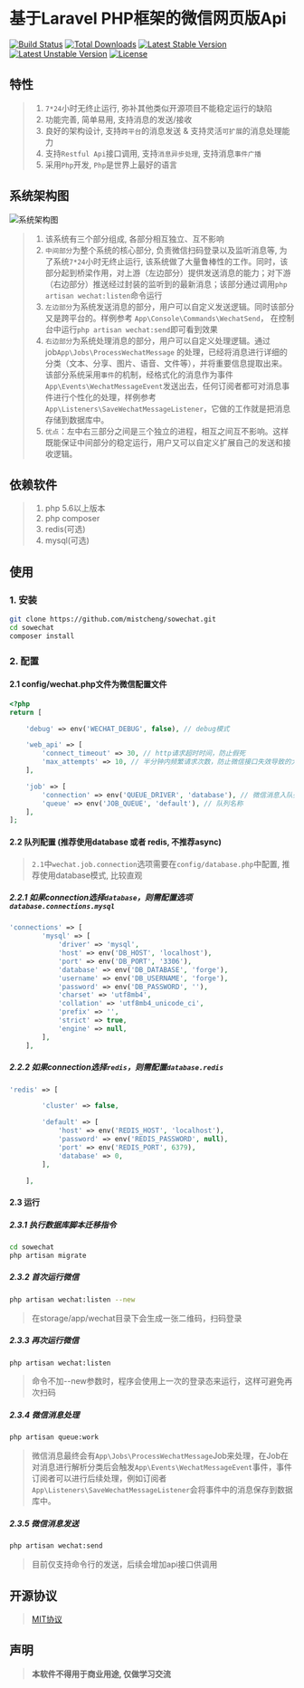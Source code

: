 # 基于Laravel PHP框架的微信网页版Api

[![Build Status](https://travis-ci.org/mistcheng/sowechat.svg)](https://travis-ci.org/mistcheng/sowechat)
[![Total Downloads](https://poser.pugx.org/mistcheng/sowechat/d/total.svg)](https://packagist.org/packages/mistcheng/sowechat)
[![Latest Stable Version](https://poser.pugx.org/mistcheng/sowechat/v/stable.svg)](https://packagist.org/packages/mistcheng/sowechat)
[![Latest Unstable Version](https://poser.pugx.org/mistcheng/sowechat/v/unstable.svg)](https://packagist.org/packages/mistcheng/sowechat)
[![License](https://poser.pugx.org/mistcheng/sowechat/license.svg)](https://packagist.org/packages/mistcheng/sowechat)

## 特性
>1. `7*24`小时无终止运行, 弥补其他类似开源项目不能稳定运行的缺陷
>2. 功能完善, 简单易用, 支持消息的发送/接收
>3. 良好的架构设计, 支持`跨平台`的消息发送 & 支持灵活`可扩展`的消息处理能力
>4. 支持`Restful Api`接口调用, 支持`消息异步处理`, 支持消息`事件广播`
>5. 采用`Php`开发, `Php`是世界上最好的语言

## 系统架构图
![系统架构图](http://oukei.me/images/sowechat_arch_v1.0.svg)
>1. 该系统有三个部分组成, 各部分相互独立、互不影响
>2. `中间部分`为整个系统的核心部分, 负责微信扫码登录以及监听消息等, 为了系统`7*24`小时无终止运行, 该系统做了大量鲁棒性的工作。同时，该部分起到桥梁作用，对上游（左边部分）提供发送消息的能力；对下游（右边部分）推送经过封装的监听到的最新消息；该部分通过调用`php artisan wechat:listen`命令运行
>3. `左边部分`为系统发送消息的部分，用户可以自定义发送逻辑。同时该部分又是跨平台的。样例参考 `App\Console\Commands\WechatSend`， 在控制台中运行`php artisan wechat:send`即可看到效果
>4. `右边部分`为系统处理消息的部分，用户可以自定义处理逻辑。通过job`App\Jobs\ProcessWechatMessage` 的处理，已经将消息进行详细的分类（文本、分享、图片、语音、文件等），并将重要信息提取出来。该部分系统采用`事件`的机制，经格式化的消息作为事件`App\Events\WechatMessageEvent`发送出去，任何订阅者都可对消息事件进行个性化的处理，样例参考`App\Listeners\SaveWechatMessageListener`，它做的工作就是把消息存储到数据库中。
>5. `优点`：左中右三部分之间是三个独立的进程，相互之间互不影响。这样既能保证中间部分的稳定运行，用户又可以自定义扩展自己的发送和接收逻辑。
 

## 依赖软件
>1. php 5.6以上版本
>2. php composer
>3. redis(可选)
>4. mysql(可选) 

## 使用
### 1. 安装
```bash
git clone https://github.com/mistcheng/sowechat.git
cd sowechat
composer install
```

### 2. 配置
#### 2.1 config/wechat.php文件为微信配置文件
```php
<?php
return [

    'debug' => env('WECHAT_DEBUG', false), // debug模式

    'web_api' => [
        'connect_timeout' => 30, // http请求超时时间，防止假死
        'max_attempts' => 10, // 半分钟内频繁请求次数，防止微信接口失效导致的大量请求
    ],

    'job' => [
        'connection' => env('QUEUE_DRIVER', 'database'), // 微信消息入队列引擎，推荐database|redis
        'queue' => env('JOB_QUEUE', 'default'), // 队列名称
    ],
];

```
#### 2.2 队列配置 (推荐使用database 或者 redis, 不推荐async)
>`2.1`中`wechat.job.connection`选项需要在`config/database.php`中配置, 推荐使用database模式, 比较直观

##### 2.2.1 如果connection选择`database`，则需配置选项`database.connections.mysql`
```php
'connections' => [
        'mysql' => [
            'driver' => 'mysql',
            'host' => env('DB_HOST', 'localhost'),
            'port' => env('DB_PORT', '3306'),
            'database' => env('DB_DATABASE', 'forge'),
            'username' => env('DB_USERNAME', 'forge'),
            'password' => env('DB_PASSWORD', ''),
            'charset' => 'utf8mb4',
            'collation' => 'utf8mb4_unicode_ci',
            'prefix' => '',
            'strict' => true,
            'engine' => null,
        ],
    ],
```

#####  2.2.2 如果connection选择`redis`，则需配置`database.redis`
```php
'redis' => [

        'cluster' => false,

        'default' => [
            'host' => env('REDIS_HOST', 'localhost'),
            'password' => env('REDIS_PASSWORD', null),
            'port' => env('REDIS_PORT', 6379),
            'database' => 0,
        ],

    ],
```

#### 2.3 运行

##### 2.3.1 执行数据库脚本迁移指令
```bash
cd sowechat
php artisan migrate
```

##### 2.3.2 首次运行微信
```bash
php artisan wechat:listen --new
```
>在storage/app/wechat目录下会生成一张二维码，扫码登录

##### 2.3.3 再次运行微信
```bash
php artisan wechat:listen
```
>命令不加--new参数时，程序会使用上一次的登录态来运行，这样可避免再次扫码

##### 2.3.4 微信消息处理
```bash
php artisan queue:work
```
>微信消息最终会有`App\Jobs\ProcessWechatMessage`Job来处理，在Job在对消息进行解析分类后会触发`App\Events\WechatMessageEvent`事件，事件订阅者可以进行后续处理，例如订阅者`App\Listeners\SaveWechatMessageListener`会将事件中的消息保存到数据库中。

##### 2.3.5 微信消息发送
```bash
php artisan wechat:send
```
>目前仅支持命令行的发送，后续会增加api接口供调用

## 开源协议

>[MIT协议](http://opensource.org/licenses/MIT)

## 声明

>**本软件不得用于商业用途, 仅做学习交流**